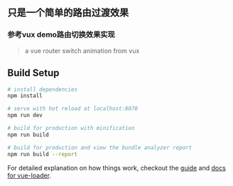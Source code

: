 ## 只是一个简单的路由过渡效果
### 参考vux demo路由切换效果实现

> a vue router switch animation from vux

## Build Setup

``` bash
# install dependencies
npm install

# serve with hot reload at localhost:8070
npm run dev

# build for production with minification
npm run build

# build for production and view the bundle analyzer report
npm run build --report
```

For detailed explanation on how things work, checkout the [guide](http://vuejs-templates.github.io/webpack/) and [docs for vue-loader](http://vuejs.github.io/vue-loader).
